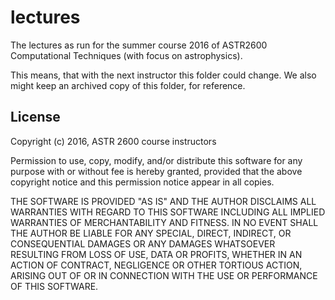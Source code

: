 # lectures
The lectures as run for the summer course 2016 of ASTR2600 Computational Techniques (with focus on astrophysics).

This means, that with the next instructor this folder could change.
We also might keep an archived copy of this folder, for reference.

## License

Copyright (c) 2016, ASTR 2600 course instructors

Permission to use, copy, modify, and/or distribute this software for any purpose with or without fee is hereby granted, provided that the above copyright notice and this permission notice appear in all copies.

THE SOFTWARE IS PROVIDED "AS IS" AND THE AUTHOR DISCLAIMS ALL WARRANTIES WITH REGARD TO THIS SOFTWARE INCLUDING ALL IMPLIED WARRANTIES OF MERCHANTABILITY AND FITNESS. IN NO EVENT SHALL THE AUTHOR BE LIABLE FOR ANY SPECIAL, DIRECT, INDIRECT, OR CONSEQUENTIAL DAMAGES OR ANY DAMAGES WHATSOEVER RESULTING FROM LOSS OF USE, DATA OR PROFITS, WHETHER IN AN ACTION OF CONTRACT, NEGLIGENCE OR OTHER TORTIOUS ACTION, ARISING OUT OF OR IN CONNECTION WITH THE USE OR PERFORMANCE OF THIS SOFTWARE.
